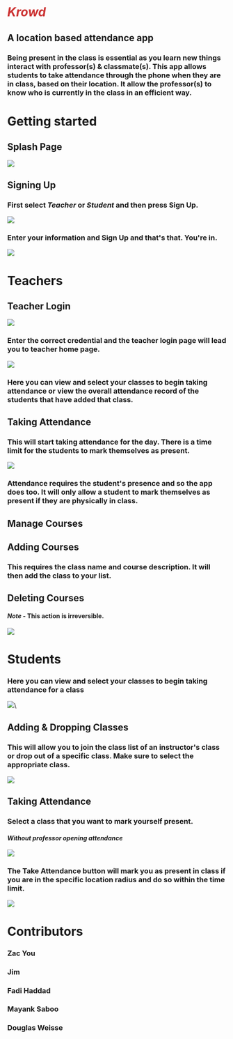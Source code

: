 # <span style ="color:#CC3333"> *Krowd* </span>

## A location based attendance app

### Being present in the class is essential as you learn new things interact with professor(s) & classmate(s). This app allows students to take attendance through the phone when they are in class, based on their location. It allow the professor(s) to know who is currently in the class in an efficient way.

# Getting started

## Splash Page
<img src="https://i.imgur.com/5peW7Mg.gif" class="screenshot">

## Signing Up
### First select *Teacher* or *Student* and then press **Sign Up**.

<img src="https://i.imgur.com/5DCS7oG.gif" class="screenshot">

### Enter your information and **Sign Up** and that's that. You're in.

<img src="https://i.imgur.com/kw1kPsu.gif" class="screenshot">

# Teachers
## Teacher Login
<img src="https://i.imgur.com/Q4auFtS.gif" class="screenshot">

### Enter the correct credential and the teacher login page will lead you to teacher home page.

<img src="https://i.imgur.com/n4J4Dzy.gif" class="screenshot">

### Here you can view and select your classes to begin taking attendance or view the overall attendance record of the students that have added that class.

## Taking Attendance
### This will start taking attendance for the day. There is a time limit for the students to mark themselves as present.

<img src="https://i.imgur.com/S5t1qg9.gif" class="screenshot">

### Attendance requires the student's presence and so the app does too. It will only allow a student to mark themselves as present if they are physically in class.

## Manage Courses

## Adding Courses
### This requires the class name and course description. It will then add the class to your list.

## Deleting Courses
#### *Note* - This action is irreversible.

<img src="https://i.imgur.com/5Cicl4X.gif" class="screenshot">

# Students
### Here you can view and select your classes to begin taking attendance for a class

<img src="https://i.imgur.com/zzqAXsw.gif" class="screenshot">\

## Adding & Dropping Classes
### This will allow you to join the class list of an instructor's class or drop out of a specific class. Make sure to select the appropriate class.

<img src="https://i.imgur.com/7K49BHN.gif" class="screenshot">

## Taking Attendance
### Select a class that you want to mark yourself present.
#### *Without professor opening attendance*
<img src="https://i.imgur.com/3VlLnZP.gif" class="screenshot">

### The **Take Attendance** button will mark you as present in class if you are in the specific location radius and do so within the time limit.
<img src="https://i.imgur.com/ocRmTts.gif" class="screenshot">




# Contributors
### Zac You
### Jim
### Fadi Haddad
### Mayank Saboo
### Douglas Weisse
